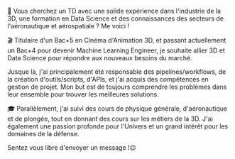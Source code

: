 🔎 Vous cherchez un TD avec une solide expérience dans l'industrie de la 3D, une formation en Data Science et des connaissances des secteurs de l'aéronautique et aérospatiale ? Me voici !

🎬 Titulaire d'un Bac+5 en Cinéma d'Animation 3D, et passant actuellement un Bac+4 pour devenir Machine Learning Engineer, je souhaite allier 3D et Data Science pour répondre aux nouveaux besoins du marché.

Jusque là, j'ai principalement été responsable des pipelines/workflows, de la création d'outils/scripts, d'APIs, et j'ai acquis des compétences en gestion de projet.
Mon but est de toujours comprendre les problèmes dans leur ensemble pour trouver les meilleures solutions.

🎓 Parallèlement, j'ai suivi des cours de physique générale, d'aéronautique et de plongée, tout en donnant des cours sur les métiers de la 3D.
J'ai également une passion profonde pour l'Univers et un grand intérêt pour les domaines de la défense.

Sentez vous libre d'envoyer un message !😉
